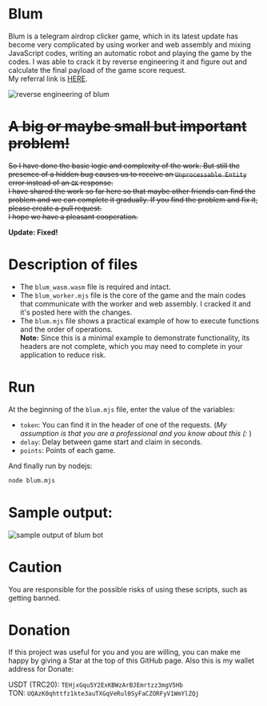 # Blum
Blum is a telegram airdrop clicker game, which in its latest update has become very complicated by using worker and web assembly and mixing JavaScript codes, writing an automatic robot and playing the game by the codes. I was able to crack it by reverse engineering it and figure out and calculate the final payload of the game score request. \
My referral link is [HERE](https://t.me/BlumCryptoBot/app?startapp=ref_qFCbXAVHQj).

![reverse engineering of blum](https://github.com/user-attachments/assets/22be8410-b89f-43fc-8aa6-26bde9b18962)

# ~~A big or maybe small but important problem!~~
~~So I have done the basic logic and complexity of the work. But still the presence of a hidden bug causes us to receive an `Unprocessable Entity` error instead of an `OK` response. \
I have shared the work so far here so that maybe other friends can find the problem and we can complete it gradually.
If you find the problem and fix it, please create a pull request. \
I hope we have a pleasant cooperation.~~

**Update: Fixed!**

# Description of files
- The `blum_wasm.wasm` file is required and intact.
- The `blum_worker.mjs` file is the core of the game and the main codes that communicate with the worker and web assembly. I cracked it and it's posted here with the changes.
- The `blum.mjs` file shows a practical example of how to execute functions and the order of operations. \
**Note:** Since this is a minimal example to demonstrate functionality, its headers are not complete, which you may need to complete in your application to reduce risk.

# Run
At the beginning of the `blum.mjs` file, enter the value of the variables:
- `token`: You can find it in the header of one of the requests. (_My assumption is that you are a professional and you know about this (:_ )
- `delay`: Delay between game start and claim in seconds.
- `points`: Points of each game.

And finally run by nodejs:
```bash
node blum.mjs
```

# Sample output:
![sample output of blum bot](https://github.com/user-attachments/assets/7078c3a6-30d4-4fe8-b433-be1df2d3a2cb)

# Caution
You are responsible for the possible risks of using these scripts, such as getting banned.

# Donation
If this project was useful for you and you are willing, you can make me happy by giving a Star at the top of this GitHub page. Also this is my wallet address for Donate:

USDT (TRC20): `TEHjxGqu5Y2ExKBWzArBJEmrtzz3mgV5Hb` \
TON: `UQAzK0qhttfz1kte3auTXGqVeRul0SyFaCZORFyV1WmYlZQj`
